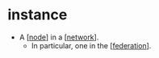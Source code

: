 # instance

- A [[node]] in a [[network]].
  - In particular, one in the [[federation]].


[//begin]: # "Autogenerated link references for markdown compatibility"
[node]: node "Node"
[network]: network "Network"
[federation]: federation "Federation"
[//end]: # "Autogenerated link references"